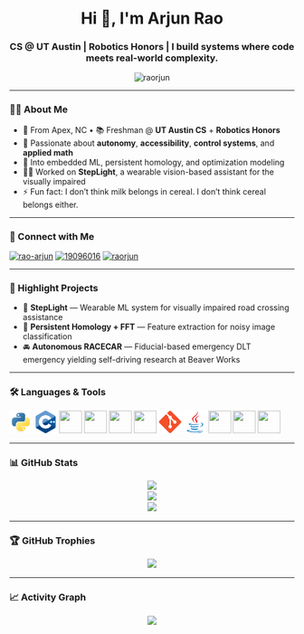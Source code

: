 <h1 align="center">Hi 👋, I'm Arjun Rao</h1>
<h3 align="center">CS @ UT Austin | Robotics Honors | I build systems where code meets real-world complexity.</h3>

<p align="center">
  <img src="https://komarev.com/ghpvc/?username=raorjun&label=Profile%20views&color=0e75b6&style=flat" alt="raorjun" />
</p>

---

### 👨‍💻 About Me
- 📍 From Apex, NC • 📚 Freshman @ **UT Austin CS** + **Robotics Honors**
- 🧠 Passionate about **autonomy**, **accessibility**, **control systems**, and **applied math**
- 🧰 Into embedded ML, persistent homology, and optimization modeling
- 🧑‍🔬 Worked on **StepLight**, a wearable vision-based assistant for the visually impaired
- ⚡ Fun fact: I don’t think milk belongs in cereal. I don’t think cereal belongs either.

---

### 🔗 Connect with Me
<p align="left">
  <a href="https://linkedin.com/in/rao-arjun" target="blank"><img src="https://raw.githubusercontent.com/rahuldkjain/github-profile-readme-generator/master/src/images/icons/Social/linked-in-alt.svg" alt="rao-arjun" height="30" width="40" /></a>
  <a href="https://stackoverflow.com/users/19096016" target="blank"><img src="https://raw.githubusercontent.com/rahuldkjain/github-profile-readme-generator/master/src/images/icons/Social/stack-overflow.svg" alt="19096016" height="30" width="40" /></a>
  <a href="https://kaggle.com/raorjun" target="blank"><img src="https://raw.githubusercontent.com/rahuldkjain/github-profile-readme-generator/master/src/images/icons/Social/kaggle.svg" alt="raorjun" height="30" width="40" /></a>
</p>

---

### 🚀 Highlight Projects
- 🔦 **StepLight** — Wearable ML system for visually impaired road crossing assistance
- 📸 **Persistent Homology + FFT** — Feature extraction for noisy image classification  
- 🚘 **Autonomous RACECAR** — Fiducial-based emergency DLT emergency yielding self-driving research at Beaver Works

---

### 🛠️ Languages & Tools
<p align="left">
  <img src="https://raw.githubusercontent.com/devicons/devicon/master/icons/python/python-original.svg" width="40" height="40"/>
  <img src="https://raw.githubusercontent.com/devicons/devicon/master/icons/cplusplus/cplusplus-original.svg" width="40" height="40"/>
  <img src="https://www.rust-lang.org/static/images/rust-logo-blk.svg" width="40" height="40"/>
  <img src="https://www.vectorlogo.zone/logos/tensorflow/tensorflow-icon.svg" width="40" height="40"/>
  <img src="https://www.vectorlogo.zone/logos/pytorch/pytorch-icon.svg" width="40" height="40"/>
  <img src="https://www.vectorlogo.zone/logos/opencv/opencv-icon.svg" width="40" height="40"/>
  <img src="https://raw.githubusercontent.com/devicons/devicon/master/icons/git/git-original.svg" width="40" height="40"/>
  <img src="https://raw.githubusercontent.com/devicons/devicon/master/icons/java/java-original.svg" width="40" height="40"/>
  <img src="https://www.vectorlogo.zone/logos/kotlinlang/kotlinlang-icon.svg" width="40" height="40"/>
  <img src="https://upload.wikimedia.org/wikipedia/commons/0/05/Scikit_learn_logo_small.svg" width="40" height="40"/>
  <img src="https://seaborn.pydata.org/_images/logo-mark-lightbg.svg" width="40" height="40"/>
</p>

---

### 📊 GitHub Stats
<p align="center">
  <img src="https://github-readme-stats.vercel.app/api?username=raorjun&show_icons=true&locale=en&theme=default" />
  <br>
  <img src="https://github-readme-stats.vercel.app/api/top-langs/?username=raorjun&layout=compact&theme=default" />
  <br>
  <img src="https://github-readme-streak-stats.herokuapp.com/?user=raorjun&theme=default" />
</p>

---

### 🏆 GitHub Trophies
<p align="center">
  <img src="https://github-profile-trophy.vercel.app/?username=raorjun&theme=flat&no-frame=true&row=1&column=6" />
</p>

---

### 📈 Activity Graph
<p align="center">
  <img src="https://github-readme-activity-graph.vercel.app/graph?username=raorjun&theme=github-light" />
</p>
